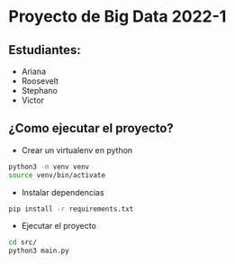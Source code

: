 # Proyecto de Big Data 2022-1
## Estudiantes:

- Ariana
- Roosevelt
- Stephano
- Victor

## ¿Como ejecutar el proyecto?

- Crear un virtualenv en python

```bash
python3 -m venv venv
source venv/bin/activate
```

- Instalar dependencias

```bash
pip install -r requirements.txt
```

- Ejecutar el proyecto
  
```bash
cd src/
python3 main.py
```
